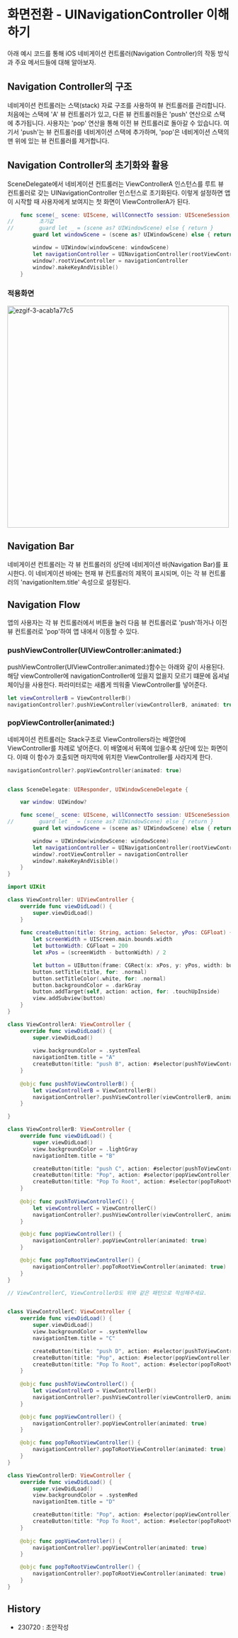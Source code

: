 # 화면전환 - UINavigationController 이해하기

아래 예시 코드를 통해 iOS 네비게이션 컨트롤러(Navigation Controller)의 작동 방식과 주요 메서드들에 대해 알아보자.

## Navigation Controller의 구조
네비게이션 컨트롤러는 스택(stack) 자료 구조를 사용하여 뷰 컨트롤러를 관리합니다. 처음에는 스택에 'A' 뷰 컨트롤러가 있고, 다른 뷰 컨트롤러들은 'push' 연산으로 스택에 추가됩니다. 사용자는 'pop' 연산을 통해 이전 뷰 컨트롤러로 돌아갈 수 있습니다. 여기서 'push'는 뷰 컨트롤러를 네비게이션 스택에 추가하며, 'pop'은 네비게이션 스택의 맨 위에 있는 뷰 컨트롤러를 제거합니다.

## Navigation Controller의 초기화와 활용
SceneDelegate에서 네비게이션 컨트롤러는 ViewControllerA 인스턴스를 루트 뷰 컨트롤러로 갖는 UINavigationController 인스턴스로 초기화된다. 이렇게 설정하면 앱이 시작할 때 사용자에게 보여지는 첫 화면이 ViewControllerA가 된다.


```swift
    func scene(_ scene: UIScene, willConnectTo session: UISceneSession, options connectionOptions: UIScene.ConnectionOptions) {
//        초기값
//        guard let _ = (scene as? UIWindowScene) else { return }
        guard let windowScene = (scene as? UIWindowScene) else { return }

        window = UIWindow(windowScene: windowScene)
        let navigationController = UINavigationController(rootViewController: ViewControllerA())
        window?.rootViewController = navigationController
        window?.makeKeyAndVisible()
    }

```

### 적용화면
  
<img width="500" alt="ezgif-3-acab1a77c5" src="https://github.com/isGeekCode/TIL/assets/76529148/a7294acc-ae8a-48c6-bfab-244083181301">    

## Navigation Bar
네비게이션 컨트롤러는 각 뷰 컨트롤러의 상단에 네비게이션 바(Navigation Bar)를 표시한다. 이 네비게이션 바에는 현재 뷰 컨트롤러의 제목이 표시되며, 이는 각 뷰 컨트롤러의 'navigationItem.title' 속성으로 설정된다.

## Navigation Flow
앱의 사용자는 각 뷰 컨트롤러에서 버튼을 눌러 다음 뷰 컨트롤러로 'push'하거나 이전 뷰 컨트롤러로 'pop'하여 앱 내에서 이동할 수 있다.

### pushViewController(UIViewController:animated:)
pushViewController(UIViewController:animated:)함수는 아래와 같이 사용된다.
해당 viewController에 navigationController에 있을지 없을지 모르기 떄문에 옵셔널 체이닝을 사용한다.
파라미터로는 새롭게 띄워줄 ViewController를 넣어준다.

```swift
let viewControllerB = ViewControllerB()
navigationController?.pushViewController(viewControllerB, animated: true)
```


### popViewController(animated:)
네비게이션 컨트롤러는 Stack구조로 ViewControllers라는 배열안에 ViewController를 차례로 넣어준다. 
이 배열에서 뒤쪽에 있을수록 상단에 있는 화면이다.
이때 이 함수가 호출되면 마지막에 위치한 ViewController를 사라지게 한다.

```swift
navigationController?.popViewController(animated: true)
```



```swift

class SceneDelegate: UIResponder, UIWindowSceneDelegate {

    var window: UIWindow?

    func scene(_ scene: UIScene, willConnectTo session: UISceneSession, options connectionOptions: UIScene.ConnectionOptions) {
//        guard let _ = (scene as? UIWindowScene) else { return }
        guard let windowScene = (scene as? UIWindowScene) else { return }

        window = UIWindow(windowScene: windowScene)
        let navigationController = UINavigationController(rootViewController: ViewControllerA())
        window?.rootViewController = navigationController
        window?.makeKeyAndVisible()
    }
}

import UIKit

class ViewController: UIViewController {
    override func viewDidLoad() {
        super.viewDidLoad()
    }
    
    func createButton(title: String, action: Selector, yPos: CGFloat) {
        let screenWidth = UIScreen.main.bounds.width
        let buttonWidth: CGFloat = 200
        let xPos = (screenWidth - buttonWidth) / 2

        let button = UIButton(frame: CGRect(x: xPos, y: yPos, width: buttonWidth, height: 50))
        button.setTitle(title, for: .normal)
        button.setTitleColor(.white, for: .normal)
        button.backgroundColor = .darkGray
        button.addTarget(self, action: action, for: .touchUpInside)
        view.addSubview(button)
    }
}

class ViewControllerA: ViewController {
    override func viewDidLoad() {
        super.viewDidLoad()
        
        view.backgroundColor = .systemTeal
        navigationItem.title = "A"
        createButton(title: "push B", action: #selector(pushToViewControllerB), yPos: 100)
    }
    
    @objc func pushToViewControllerB() {
        let viewControllerB = ViewControllerB()
        navigationController?.pushViewController(viewControllerB, animated: true)
    }

}

class ViewControllerB: ViewController {
    override func viewDidLoad() {
        super.viewDidLoad()
        view.backgroundColor = .lightGray
        navigationItem.title = "B"

        createButton(title: "push C", action: #selector(pushToViewControllerC), yPos: 100)
        createButton(title: "Pop", action: #selector(popViewController), yPos: 200)
        createButton(title: "Pop To Root", action: #selector(popToRootViewController), yPos: 300)
    }
    
    @objc func pushToViewControllerC() {
        let viewControllerC = ViewControllerC()
        navigationController?.pushViewController(viewControllerC, animated: true)
    }

    @objc func popViewController() {
        navigationController?.popViewController(animated: true)
    }

    @objc func popToRootViewController() {
        navigationController?.popToRootViewController(animated: true)
    }
}

// ViewControllerC, ViewControllerD도 위와 같은 패턴으로 작성해주세요.


class ViewControllerC: ViewController {
    override func viewDidLoad() {
        super.viewDidLoad()
        view.backgroundColor = .systemYellow
        navigationItem.title = "C"

        createButton(title: "push D", action: #selector(pushToViewControllerC), yPos: 100)
        createButton(title: "Pop", action: #selector(popViewController), yPos: 200)
        createButton(title: "Pop To Root", action: #selector(popToRootViewController), yPos: 300)
    }
    
    @objc func pushToViewControllerC() {
        let viewControllerD = ViewControllerD()
        navigationController?.pushViewController(viewControllerD, animated: true)
    }

    @objc func popViewController() {
        navigationController?.popViewController(animated: true)
    }

    @objc func popToRootViewController() {
        navigationController?.popToRootViewController(animated: true)
    }
}

class ViewControllerD: ViewController {
    override func viewDidLoad() {
        super.viewDidLoad()
        view.backgroundColor = .systemRed
        navigationItem.title = "D"

        createButton(title: "Pop", action: #selector(popViewController), yPos: 100)
        createButton(title: "Pop To Root", action: #selector(popToRootViewController), yPos: 200)
    }
    
    @objc func popViewController() {
        navigationController?.popViewController(animated: true)
    }

    @objc func popToRootViewController() {
        navigationController?.popToRootViewController(animated: true)
    }
}
```

## History
- 230720 : 초안작성
